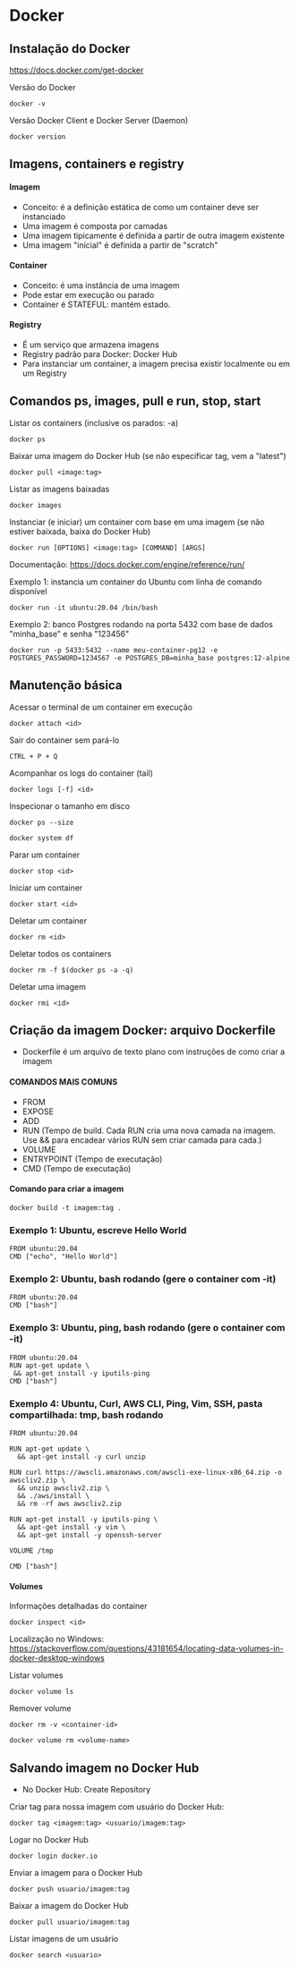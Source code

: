 # Docker

## Instalação do Docker
https://docs.docker.com/get-docker

Versão do Docker
```
docker -v
```
Versão Docker Client e Docker Server (Daemon)
```
docker version
```


## Imagens, containers e registry
#### Imagem
  - Conceito: é a definição estática de como um container deve ser instanciado
  - Uma imagem é composta por camadas
  - Uma imagem tipicamente é definida a partir de outra imagem existente
  - Uma imagem "inicial" é definida a partir de "scratch"

#### Container
  - Conceito: é uma instância de uma imagem
  - Pode estar em execução ou parado
  - Container é STATEFUL: mantém estado. 

#### Registry
  - É um serviço que armazena imagens
  - Registry padrão para Docker: Docker Hub
  - Para instanciar um container, a imagem precisa existir localmente ou em um Registry

## Comandos ps, images, pull e run, stop, start

Listar os containers (inclusive os parados: -a)
```
docker ps
```
Baixar uma imagem do Docker Hub (se não especificar tag, vem a "latest")
```
docker pull <image:tag>
```
Listar as imagens baixadas
```
docker images
```
Instanciar (e iniciar) um container com base em uma imagem (se não estiver baixada, baixa do Docker Hub)
```
docker run [OPTIONS] <image:tag> [COMMAND] [ARGS]
```
Documentação: https://docs.docker.com/engine/reference/run/

Exemplo 1: instancia um container do Ubuntu com linha de comando disponível
```
docker run -it ubuntu:20.04 /bin/bash
```
Exemplo 2: banco Postgres rodando na porta 5432 com base de dados "minha_base" e senha "123456"
```
docker run -p 5433:5432 --name meu-container-pg12 -e POSTGRES_PASSWORD=1234567 -e POSTGRES_DB=minha_base postgres:12-alpine
```

## Manutenção básica
Acessar o terminal de um container em execução
```
docker attach <id>
```
Sair do container sem pará-lo
```
CTRL + P + Q
```
Acompanhar os logs do container (tail)
```
docker logs [-f] <id>
```
Inspecionar o tamanho em disco
```
docker ps --size

docker system df
```
Parar um container
```
docker stop <id>
```
Iniciar um container
```
docker start <id>
```
Deletar um container
```
docker rm <id>
```
Deletar todos os containers
```
docker rm -f $(docker ps -a -q)
```
Deletar uma imagem
```
docker rmi <id>
```

## Criação da imagem Docker: arquivo Dockerfile
- Dockerfile é um arquivo de texto plano com instruções de como criar a imagem

#### COMANDOS MAIS COMUNS
- FROM
- EXPOSE
- ADD
- RUN (Tempo de build. Cada RUN cria uma nova camada na imagem. Use && para encadear vários RUN sem criar camada para cada.)
- VOLUME
- ENTRYPOINT (Tempo de executação)
- CMD (Tempo de executação)

#### Comando para criar a imagem
```
docker build -t imagem:tag .
```

### Exemplo 1: Ubuntu, escreve Hello World
```
FROM ubuntu:20.04
CMD ["echo", "Hello World"]
```
### Exemplo 2: Ubuntu, bash rodando (gere o container com -it)
```
FROM ubuntu:20.04
CMD ["bash"]
```
### Exemplo 3: Ubuntu, ping, bash rodando (gere o container com -it)
```
FROM ubuntu:20.04
RUN apt-get update \
 && apt-get install -y iputils-ping
CMD ["bash"]
```
### Exemplo 4: Ubuntu, Curl, AWS CLI, Ping, Vim, SSH, pasta compartilhada: tmp, bash rodando
```
FROM ubuntu:20.04

RUN apt-get update \
  && apt-get install -y curl unzip

RUN curl https://awscli.amazonaws.com/awscli-exe-linux-x86_64.zip -o awscliv2.zip \
  && unzip awscliv2.zip \
  && ./aws/install \
  && rm -rf aws awscliv2.zip

RUN apt-get install -y iputils-ping \
  && apt-get install -y vim \
  && apt-get install -y openssh-server

VOLUME /tmp

CMD ["bash"]
```


#### Volumes
Informações detalhadas do container
```
docker inspect <id>
```
Localização no Windows: https://stackoverflow.com/questions/43181654/locating-data-volumes-in-docker-desktop-windows

Listar volumes
```
docker volume ls
```
Remover volume
```
docker rm -v <container-id>

docker volume rm <volume-name>
```

## Salvando imagem no Docker Hub
- No Docker Hub: Create Repository

Criar tag para nossa imagem com usuário do Docker Hub:
```
docker tag <imagem:tag> <usuario/imagem:tag>
```
Logar no Docker Hub
```
docker login docker.io
```
Enviar a imagem para o Docker Hub
```
docker push usuario/imagem:tag
```
Baixar a imagem do Docker Hub
```
docker pull usuario/imagem:tag
```
Listar imagens de um usuário
```
docker search <usuario>
```
